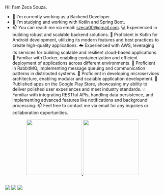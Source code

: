 Hi! I'am Zeca Souza.

- 🔭 I'm currently working as a Backend Developer.
- 🌱 I'm studying and working with Kotlin and Spring Boot.
- 📫 You can reach me via email: szeca00@gmail.com.
💻 Experienced in building robust and scalable backend solutions.
📱 Proficient in Kotlin for Android development, utilizing its modern features and best practices to create high-quality applications.
☁️ Experienced with AWS, leveraging its services for building scalable and resilient cloud-based applications.
🐳 Familiar with Docker, enabling containerization and efficient deployment of applications across different environments.
🐇 Proficient in RabbitMQ, implementing message queuing and communication patterns in distributed systems.
🚀 Proficient in developing microservices architecture, enabling modular and scalable application development.
🌟 Published apps on the Google Play Store, showcasing my ability to deliver polished user experiences and meet industry standards.
💡 Familiar with integrating RESTful APIs, handling data persistence, and implementing advanced features like notifications and background processing.
📫 Feel free to contact me via email for any inquiries or collaboration opportunities.

<div align="center">
  <a href="https://github.com/ZecaSouza">
  <img height="180em" src="https://github-readme-stats.vercel.app/api?username=ZecaSouza&show_icons=true&theme=dark&include_all_commits=true&count_private=true"/>
  <img height="180em" src="https://github-readme-stats.vercel.app/api/top-langs/?username=ZecaSouza&layout=compact&langs_count=7&theme=dark"/>
</div>
  
   ##
  
<div>
    <a href = "https://wa.me/<+5587988328999>"><img src="https://img.shields.io/badge/WhatsApp-25D366?style=for-the-badge&logo=whatsapp&logoColor=white" target="_blank"></a>
    <a href = "mailto:contato.zecasouza@gmail.com"><img src="https://img.shields.io/badge/Gmail-D14836?style=for-the-badge&logo=gmail&logoColor=white" target="_blank"></a>
    <a href="https://www.linkedin.com/in/jose-emanuel-borges-de-souza-1711771b6/" target="_blank"><img src="https://img.shields.io/badge/LinkedIn-0077B5?style=for-the-badge&logo=linkedin&logoColor=white" target="_blank"></a>
</div>
